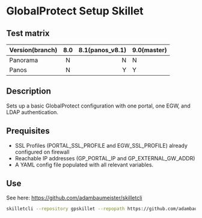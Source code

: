 # GlobalProtect Setup Skillet
## Test matrix
| Version(branch)          | 8.0           | 8.1(panos_v8.1)  | 9.0(master) |
| ------------- |:-------------:| -----:| --- |
| Panorama     | N | N| N |
| Panos      | N| Y| Y |


## Description
Sets up a basic GlobalProtect configuration with one portal, one EGW, and LDAP authentication.

## Prequisites 

 * SSL Profiles (PORTAL_SSL_PROFILE and EGW_SSL_PROFILE) already configured on firewall 
 * Reachable IP addresses (GP_PORTAL_IP and GP_EXTERNAL_GW_ADDR)
 * A YAML config file populated with all relevant variables.
 
## Use
See here: https://github.com/adambaumeister/skilletcli

```bash
skilletcli --repository gpskillet --repopath https://github.com/adambaumeister/gpskillet.git
```

